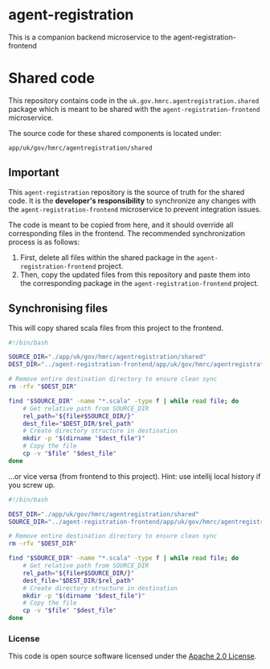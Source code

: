
# agent-registration

This is a companion backend microservice to the agent-registration-frontend

# Shared code

This repository contains code in the `uk.gov.hmrc.agentregistration.shared` package which is meant to be shared with the `agent-registration-frontend` microservice.

The source code for these shared components is located under:
```
app/uk/gov/hmrc/agentregistration/shared
```

## Important
This `agent-registration` repository is the source of truth for the shared code. It is the **developer's responsibility** to synchronize any changes with the `agent-registration-frontend` microservice to prevent integration issues.

The code is meant to be copied from here, and it should override all corresponding files in the frontend. The recommended synchronization process is as follows:
1. First, delete all files within the shared package in the `agent-registration-frontend` project.
2. Then, copy the updated files from this repository and paste them into the corresponding package in the `agent-registration-frontend` project.

## Synchronising files

This will copy shared scala files from this project to the frontend. 

```bash
#!/bin/bash

SOURCE_DIR="./app/uk/gov/hmrc/agentregistration/shared"
DEST_DIR="../agent-registration-frontend/app/uk/gov/hmrc/agentregistration/shared"

# Remove entire destination directory to ensure clean sync
rm -rfv "$DEST_DIR"

find "$SOURCE_DIR" -name "*.scala" -type f | while read file; do
    # Get relative path from SOURCE_DIR
    rel_path="${file#$SOURCE_DIR/}"
    dest_file="$DEST_DIR/$rel_path"
    # Create directory structure in destination
    mkdir -p "$(dirname "$dest_file")"
    # Copy the file
    cp -v "$file" "$dest_file"
done
```

...or vice versa (from frontend to this project).
Hint: use intellij local history if you screw up.

```bash
#!/bin/bash

DEST_DIR="./app/uk/gov/hmrc/agentregistration/shared"
SOURCE_DIR="../agent-registration-frontend/app/uk/gov/hmrc/agentregistration/shared"

# Remove entire destination directory to ensure clean sync
rm -rfv "$DEST_DIR"

find "$SOURCE_DIR" -name "*.scala" -type f | while read file; do
    # Get relative path from SOURCE_DIR
    rel_path="${file#$SOURCE_DIR/}"
    dest_file="$DEST_DIR/$rel_path"
    # Create directory structure in destination
    mkdir -p "$(dirname "$dest_file")"
    # Copy the file
    cp -v "$file" "$dest_file"
done
```

### License

This code is open source software licensed under the [Apache 2.0 License]("http://www.apache.org/licenses/LICENSE-2.0.html").